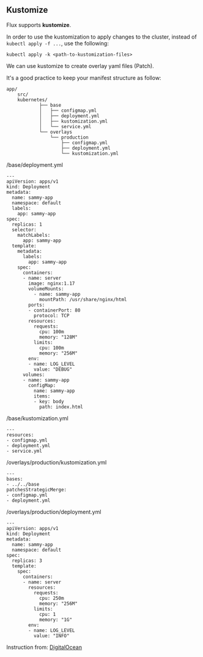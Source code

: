 ## **Kustomize**

Flux supports **kustomize**.

In order to use the kustomization to apply changes to the cluster, instead of `kubectl apply -f ...`, use the following:

```
kubectl apply -k <path-to-kustomization-files>
```

We can use kustomize to create overlay yaml files (Patch).

It's a good practice to keep your manifest structure as follow:

```
app/
    src/
    kubernetes/
            ├── base
            │   ├── configmap.yml
            │   ├── deployment.yml
            │   ├── kustomization.yml
            │   └── service.yml
            └── overlays
                └── production
                    ├── configmap.yml
                    ├── deployment.yml
                    └── kustomization.yml

```

/base/deployment.yml

```
---
apiVersion: apps/v1
kind: Deployment
metadata:
  name: sammy-app
  namespace: default
  labels:
    app: sammy-app
spec:
  replicas: 1
  selector:
    matchLabels:
      app: sammy-app
  template:
    metadata:
      labels:
        app: sammy-app
    spec:
      containers:
      - name: server
        image: nginx:1.17
        volumeMounts:
          - name: sammy-app
            mountPath: /usr/share/nginx/html
        ports:
        - containerPort: 80
          protocol: TCP
        resources:
          requests:
            cpu: 100m
            memory: "128M"
          limits:
            cpu: 100m
            memory: "256M"
        env:
        - name: LOG_LEVEL
          value: "DEBUG"
      volumes:
      - name: sammy-app
        configMap:
          name: sammy-app
          items:
          - key: body
            path: index.html
```

/base/kustomization.yml

```
---
resources:
- configmap.yml
- deployment.yml
- service.yml
```

/overlays/production/kustomization.yml

```
---
bases:
- ../../base
patchesStrategicMerge:
- configmap.yml
- deployment.yml
```

/overlays/production/deployment.yml

```
---
apiVersion: apps/v1
kind: Deployment
metadata:
  name: sammy-app
  namespace: default
spec:
  replicas: 3
  template:
    spec:
      containers:
      - name: server
        resources:
          requests:
            cpu: 250m
            memory: "256M"
          limits:
            cpu: 1
            memory: "1G"
        env:
        - name: LOG_LEVEL
          value: "INFO"
```

Instruction from: [DigitalOcean](https://www.digitalocean.com/community/tutorials/how-to-manage-your-kubernetes-configurations-with-kustomize)
